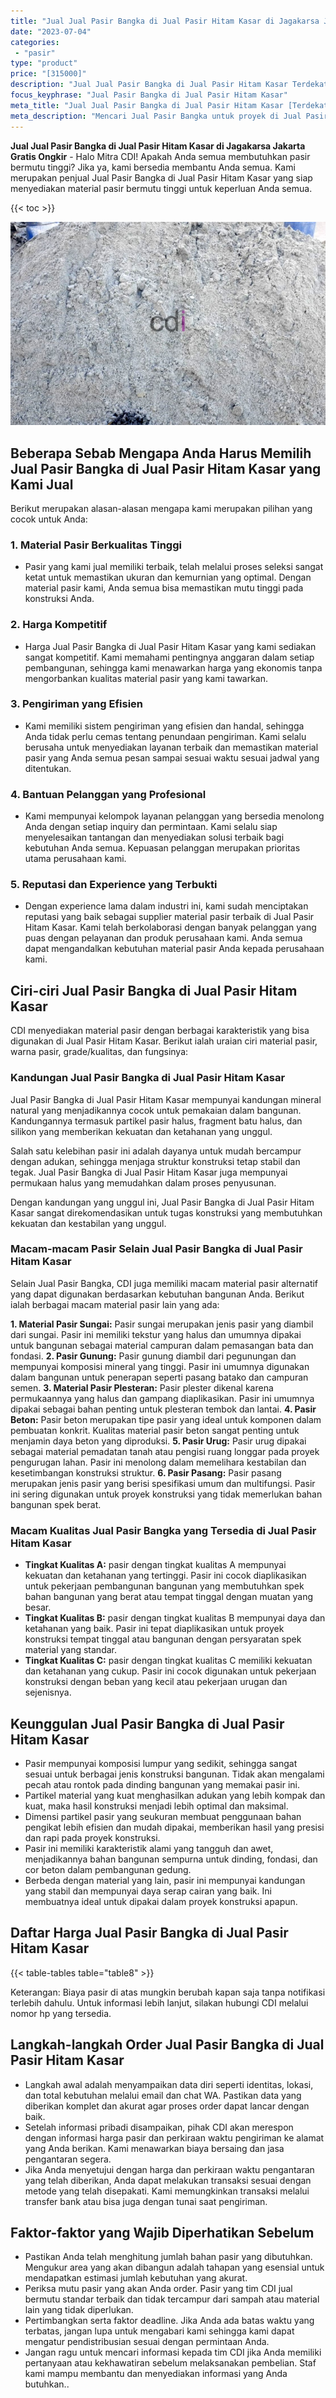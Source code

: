 ```yaml
---
title: "Jual Jual Pasir Bangka di Jual Pasir Hitam Kasar di Jagakarsa Jakarta Gratis Ongkir"
date: "2023-07-04"
categories:
 - "pasir"
type: "product"
price: "[315000]"
description: "Jual Jual Pasir Bangka di Jual Pasir Hitam Kasar Terdekat. Jual Pasir Bangka ini sering dipakai dalam proyek konstruksi sebagai bahan campuran yang berkualitas dan halus. Silakan hubungi kami untuk informasi lebih lanjut."
focus_keyphrase: "Jual Pasir Bangka di Jual Pasir Hitam Kasar"
meta_title: "Jual Jual Pasir Bangka di Jual Pasir Hitam Kasar [Terdekat] - CDI"
meta_description: "Mencari Jual Pasir Bangka untuk proyek di Jual Pasir Hitam Kasar? Kami menawarkan Jual Pasir Bangka berkualitas untuk bahan campuran. Raih penawaran terbaik sekarang."
---
```


**Jual Jual Pasir Bangka di Jual Pasir Hitam Kasar di Jagakarsa Jakarta Gratis Ongkir** - Halo Mitra CDI! Apakah Anda semua membutuhkan pasir bermutu tinggi? Jika ya, kami bersedia membantu Anda semua. Kami merupakan penjual Jual Pasir Bangka di Jual Pasir Hitam Kasar yang siap menyediakan material pasir bermutu tinggi untuk keperluan Anda semua.

{{< toc >}}

![Jual Jual Pasir Bangka di Jual Pasir Hitam Kasar di Jagakarsa Jakarta Gratis Ongkir](/images/pasir/pasir-bangunan-03.jpg)

## Beberapa Sebab Mengapa Anda Harus Memilih Jual Pasir Bangka di Jual Pasir Hitam Kasar yang Kami Jual

Berikut merupakan alasan-alasan mengapa kami merupakan pilihan yang cocok untuk Anda:

### 1. Material Pasir Berkualitas Tinggi

*   Pasir yang kami jual memiliki terbaik, telah melalui proses seleksi sangat ketat untuk memastikan ukuran dan kemurnian yang optimal. Dengan material pasir kami, Anda semua bisa memastikan mutu tinggi pada konstruksi Anda.

### 2. Harga Kompetitif

*   Harga Jual Pasir Bangka di Jual Pasir Hitam Kasar yang kami sediakan sangat kompetitif. Kami memahami pentingnya anggaran dalam setiap pembangunan, sehingga kami menawarkan harga yang ekonomis tanpa mengorbankan kualitas material pasir yang kami tawarkan.

### 3. Pengiriman yang Efisien

*   Kami memiliki sistem pengiriman yang efisien dan handal, sehingga Anda tidak perlu cemas tentang penundaan pengiriman. Kami selalu berusaha untuk menyediakan layanan terbaik dan memastikan material pasir yang Anda semua pesan sampai sesuai waktu sesuai jadwal yang ditentukan.

### 4. Bantuan Pelanggan yang Profesional

*   Kami mempunyai kelompok layanan pelanggan yang bersedia menolong Anda dengan setiap inquiry dan permintaan. Kami selalu siap menyelesaikan tantangan dan menyediakan solusi terbaik bagi kebutuhan Anda semua. Kepuasan pelanggan merupakan prioritas utama perusahaan kami.

### 5. Reputasi dan Experience yang Terbukti

*   Dengan experience lama dalam industri ini, kami sudah menciptakan reputasi yang baik sebagai supplier material pasir terbaik di Jual Pasir Hitam Kasar. Kami telah berkolaborasi dengan banyak pelanggan yang puas dengan pelayanan dan produk perusahaan kami. Anda semua dapat mengandalkan kebutuhan material pasir Anda kepada perusahaan kami.

## Ciri-ciri Jual Pasir Bangka di Jual Pasir Hitam Kasar

CDI menyediakan material pasir dengan berbagai karakteristik yang bisa digunakan di Jual Pasir Hitam Kasar. Berikut ialah uraian ciri material pasir, warna pasir, grade/kualitas, dan fungsinya:

### Kandungan Jual Pasir Bangka di Jual Pasir Hitam Kasar

Jual Pasir Bangka di Jual Pasir Hitam Kasar mempunyai kandungan mineral natural yang menjadikannya cocok untuk pemakaian dalam bangunan. Kandungannya termasuk partikel pasir halus, fragment batu halus, dan silikon yang memberikan kekuatan dan ketahanan yang unggul.

Salah satu kelebihan pasir ini adalah dayanya untuk mudah bercampur dengan adukan, sehingga menjaga struktur konstruksi tetap stabil dan tegak. Jual Pasir Bangka di Jual Pasir Hitam Kasar juga mempunyai permukaan halus yang memudahkan dalam proses penyusunan.

Dengan kandungan yang unggul ini, Jual Pasir Bangka di Jual Pasir Hitam Kasar sangat direkomendasikan untuk tugas konstruksi yang membutuhkan kekuatan dan kestabilan yang unggul.

### Macam-macam Pasir Selain Jual Pasir Bangka di Jual Pasir Hitam Kasar

Selain Jual Pasir Bangka, CDI juga memiliki macam material pasir alternatif yang dapat digunakan berdasarkan kebutuhan bangunan Anda. Berikut ialah berbagai macam material pasir lain yang ada:

**1\. Material Pasir Sungai:** Pasir sungai merupakan jenis pasir yang diambil dari sungai. Pasir ini memiliki tekstur yang halus dan umumnya dipakai untuk bangunan sebagai material campuran dalam pemasangan bata dan fondasi.
**2\. Pasir Gunung:** Pasir gunung diambil dari pegunungan dan mempunyai komposisi mineral yang tinggi. Pasir ini umumnya digunakan dalam bangunan untuk penerapan seperti pasang batako dan campuran semen.
**3\. Material Pasir Plesteran:** Pasir plester dikenal karena permukaannya yang halus dan gampang diaplikasikan. Pasir ini umumnya dipakai sebagai bahan penting untuk plesteran tembok dan lantai.
**4\. Pasir Beton:** Pasir beton merupakan tipe pasir yang ideal untuk komponen dalam pembuatan konkrit. Kualitas material pasir beton sangat penting untuk menjamin daya beton yang diproduksi.
**5\. Pasir Urug:** Pasir urug dipakai sebagai material pemadatan tanah atau pengisi ruang longgar pada proyek pengurugan lahan. Pasir ini menolong dalam memelihara kestabilan dan kesetimbangan konstruksi struktur.
**6\. Pasir Pasang:** Pasir pasang merupakan jenis pasir yang berisi spesifikasi umum dan multifungsi. Pasir ini sering digunakan untuk proyek konstruksi yang tidak memerlukan bahan bangunan spek berat.

### Macam Kualitas Jual Pasir Bangka yang Tersedia di Jual Pasir Hitam Kasar

*   **Tingkat Kualitas A:** pasir dengan tingkat kualitas A mempunyai kekuatan dan ketahanan yang tertinggi. Pasir ini cocok diaplikasikan untuk pekerjaan pembangunan bangunan yang membutuhkan spek bahan bangunan yang berat atau tempat tinggal dengan muatan yang besar.
*   **Tingkat Kualitas B:** pasir dengan tingkat kualitas B mempunyai daya dan ketahanan yang baik. Pasir ini tepat diaplikasikan untuk proyek konstruksi tempat tinggal atau bangunan dengan persyaratan spek material yang standar.
*   **Tingkat Kualitas C:** pasir dengan tingkat kualitas C memiliki kekuatan dan ketahanan yang cukup. Pasir ini cocok digunakan untuk pekerjaan konstruksi dengan beban yang kecil atau pekerjaan urugan dan sejenisnya.

## Keunggulan Jual Pasir Bangka di Jual Pasir Hitam Kasar

*   Pasir mempunyai komposisi lumpur yang sedikit, sehingga sangat sesuai untuk berbagai jenis konstruksi bangunan. Tidak akan mengalami pecah atau rontok pada dinding bangunan yang memakai pasir ini.
*   Partikel material yang kuat menghasilkan adukan yang lebih kompak dan kuat, maka hasil konstruksi menjadi lebih optimal dan maksimal.
*   Dimensi partikel pasir yang seukuran membuat penggunaan bahan pengikat lebih efisien dan mudah dipakai, memberikan hasil yang presisi dan rapi pada proyek konstruksi.
*   Pasir ini memiliki karakteristik alami yang tangguh dan awet, menjadikannya bahan bangunan sempurna untuk dinding, fondasi, dan cor beton dalam pembangunan gedung.
*   Berbeda dengan material yang lain, pasir ini mempunyai kandungan yang stabil dan mempunyai daya serap cairan yang baik. Ini membuatnya ideal untuk dipakai dalam proyek konstruksi apapun.

## Daftar Harga Jual Pasir Bangka di Jual Pasir Hitam Kasar

{{< table-tables table="table8" >}}

Keterangan: Biaya pasir di atas mungkin berubah kapan saja tanpa notifikasi terlebih dahulu. Untuk informasi lebih lanjut, silakan hubungi CDI melalui nomor hp yang tersedia.

## Langkah-langkah Order Jual Pasir Bangka di Jual Pasir Hitam Kasar

*   Langkah awal adalah menyampaikan data diri seperti identitas, lokasi, dan total kebutuhan melalui email dan chat WA. Pastikan data yang diberikan komplet dan akurat agar proses order dapat lancar dengan baik.
*   Setelah informasi pribadi disampaikan, pihak CDI akan merespon dengan informasi harga pasir dan perkiraan waktu pengiriman ke alamat yang Anda berikan. Kami menawarkan biaya bersaing dan jasa pengantaran segera.
*   Jika Anda menyetujui dengan harga dan perkiraan waktu pengantaran yang telah diberikan, Anda dapat melakukan transaksi sesuai dengan metode yang telah disepakati. Kami memungkinkan transaksi melalui transfer bank atau bisa juga dengan tunai saat pengiriman.

## Faktor-faktor yang Wajib Diperhatikan Sebelum

*   Pastikan Anda telah menghitung jumlah bahan pasir yang dibutuhkan. Mengukur area yang akan dibangun adalah tahapan yang esensial untuk mendapatkan estimasi jumlah kebutuhan yang akurat.
*   Periksa mutu pasir yang akan Anda order. Pasir yang tim CDI jual bermutu standar terbaik dan tidak tercampur dari sampah atau material lain yang tidak diperlukan.
*   Pertimbangkan serta faktor deadline. Jika Anda ada batas waktu yang terbatas, jangan lupa untuk mengabari kami sehingga kami dapat mengatur pendistribusian sesuai dengan permintaan Anda.
*   Jangan ragu untuk mencari informasi kepada tim CDI jika Anda memiliki pertanyaan atau kekhawatiran sebelum melaksanakan pembelian. Staf kami mampu membantu dan menyediakan informasi yang Anda butuhkan..